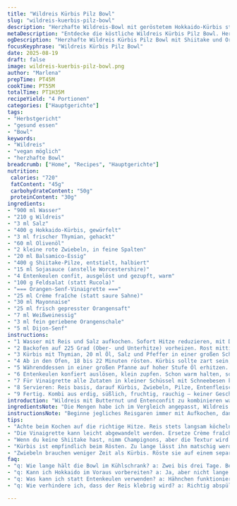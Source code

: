 ```yaml
---
title: "Wildreis Kürbis Pilz Bowl"
slug: "wildreis-kuerbis-pilz-bowl"
description: "Herzhafte Wildreis-Bowl mit geröstetem Hokkaido-Kürbis statt Butternut, Shiitake-Pilzen anstelle weißer Champignons, aromatisiert mit Thymian und Balsamico. Geschmorte Entenkeulen für intensiven Geschmack, verfeinert mit pikanter Orangen-Senf-Vinaigrette. Geschickte Garzeiten sorgen für perfekte Texturen. Kombiniert erdig, süß-säuerlich, fruchtig, mit knackiger Bitterkeit der Feldsalat-Alternative. Gluten- und nussfrei. Raffiniert und bodenständig zugleich."
metaDescription: "Entdecke die köstliche Wildreis Kürbis Pilz Bowl. Herzhaft, aromatisch und gesund. Perfekt für den Herbstgenuss mit Entenkeulen."
ogDescription: "Herzhafte Wildreis Kürbis Pilz Bowl mit Shiitake und Orangen-Senf-Vinaigrette. Ideal für eine gesellige Mahlzeit im Herbst."
focusKeyphrase: "Wildreis Kürbis Pilz Bowl"
date: 2025-08-19
draft: false
image: wildreis-kuerbis-pilz-bowl.png
author: "Marlena"
prepTime: PT45M
cookTime: PT55M
totalTime: PT1H35M
recipeYield: "4 Portionen"
categories: ["Hauptgerichte"]
tags:
- "Herbstgericht"
- "gesund essen"
- "Bowl"
keywords:
- "Wildreis"
- "vegan möglich"
- "herzhafte Bowl"
breadcrumb: ["Home", "Recipes", "Hauptgerichte"]
nutrition: 
 calories: "720"
 fatContent: "45g"
 carbohydrateContent: "50g"
 proteinContent: "30g"
ingredients:
- "900 ml Wasser"
- "210 g Wildreis"
- "3 ml Salz"
- "400 g Hokkaido-Kürbis, gewürfelt"
- "3 ml frischer Thymian, gehackt"
- "60 ml Olivenöl"
- "2 kleine rote Zwiebeln, in feine Spalten"
- "20 ml Balsamico-Essig"
- "400 g Shiitake-Pilze, entstielt, halbiert"
- "15 ml Sojasauce (anstelle Worcestershire)"
- "4 Entenkeulen confit, ausgelöst und gezupft, warm"
- "100 g Feldsalat (statt Rucola)"
- "=== Orangen-Senf-Vinaigrette ==="
- "25 ml Crème fraîche (statt saure Sahne)"
- "30 ml Mayonnaise"
- "25 ml frisch gepresster Orangensaft"
- "7 ml Weißweinessig"
- "3 ml fein geriebene Orangenschale"
- "5 ml Dijon-Senf"
instructions:
- "1 Wasser mit Reis und Salz aufkochen. Sofort Hitze reduzieren, mit Deckel sanft köcheln lassen, bis die Körner aufbrechen. Das dauert locker 38 bis 42 Minuten, lieber ab und an prüfen. Reis sollte zart, aber bissfest sein. Abgießen und unter kaltem Wasser abschrecken, um Garprozess zu stoppen."
- "2 Backofen auf 225 Grad (Ober- und Unterhitze) vorheizen. Rost mittig platzieren, für gleichmäßige Hitzeverteilung."
- "3 Kürbis mit Thymian, 20 ml Öl, Salz und Pfeffer in einer großen Schüssel vermengen. Auf eine Hälfte eines mit Backpapier belegten Blech geben. Auf die andere Seite Zwiebeln mit Balsamico, restlichem Öl, Salz und Pfeffer verteilen. Nicht vermischen, beide Zutaten für sich lassen, damit sie ihren eigenen Goldton entwickeln."
- "4 Ab in den Ofen, 18 bis 22 Minuten rösten. Kürbis sollte zart sein, Rand leicht karamellisiert, Zwiebeln weich und glasig, vereinzelte Spitzen mit Farbe."
- "5 Währenddessen in einer großen Pfanne auf hoher Stufe Öl erhitzen. Shiitake darin scharf anbraten, bis Flüssigkeit weggezogen und Pilze leicht gebräunt sind. Sojasoße zugeben, gut untermischen und kurz einkochen. Wichtig, dass Pilze nicht matschig werden - Hitze hochhalten, sonst verderbt die Textur."
- "6 Entenkeulen konfiert auslösen, klein zupfen. Schon warm halten, sonst verliert es Wirkung in der Textur und Wärme."
- "7 Für Vinaigrette alle Zutaten in kleiner Schüssel mit Schneebesen kräftig verrühren. Senf bringt zusätzliche Würze, rundet Orange ab, Crème fraîche macht's cremiger, nicht zu dick, nicht zu dünn. Abschmecken, eventuell mehr Säure nach Geschmack."
- "8 Servieren: Reis basis, darauf Kürbis, Zwiebeln, Pilze, Entenfleisch schichten. Feldsalat frisch und trocken darüber geben. Mit großzügigem Schwung Vinaigrette beträufeln, aber nicht ersäufen - Vinaigrette soll Akzent setzen, nicht ertränken."
- "9 Fertig. Kombi aus erdig, süßlich, fruchtig, rauchig – keiner Geschmack dominiert zu sehr. Auf Texturen achten: cremige Kürbisstücke, knackiger Feldsalat, samtiges Entenfleisch und bissfeste Pilze mit Reis zusammen sind ein Genuss."
introduction: "Wildreis mit Butternut und Entenconfit zu kombinieren war mir immer etwas zu langweilig. Also kürzlich Hokkaido ausprobiert – viel aromatischer und leichter zu handhaben, Schale essbar, spart Zeit. Die Umstellung von weißen Champignons auf Shiitake bringt Tiefe ins Gericht, das Aroma ist beinahe fleischig, passt perfekt zum würzigen Entenfleisch. Statt gewöhnlicher Vinaigrette habe ich eine Orangen-Senf-Variante gewagt. Klingt gewagt, knallt aber mit Frische und angenehmer Schärfe. Der Feldsalat ersetzt hier den bitteren Rucola, weniger aggressiv, dafür ein knackiger Kontrapunkt. Wichtig: Timing bei Gemüse – ich gebe Kürbis und Zwiebeln parallel ins Rohr, denn Zwiebeln brauchen weniger lange, so karamellisieren sie optimal, doch werden nicht matschig. Biss und Texturen sind entscheidend. Die Zubereitung dauert zusammen ungefähr anderthalb Stunden, lohnt sich aber, wenn man Geduld hat und Sinn für Details."
ingredientsNote: "Die Mengen habe ich im Vergleich angepasst, Wildreis etwas reduziert auf 210 Gramm ergibt angenehm körnige Textur ohne Klebeeffekt. Bei Kürbis schwöre ich auf Hokkaido statt Butternut – spart Arbeit, dafür ist der Geschmack intensiver. Thymian statt Rosmarin fügt subtile Kräuternote ohne Dominanz hinzu. Statt Worcestershire Sauce nehme ich Sojasauce, um Geschmacksprofil herzhaft, aber nicht zu würzig zu halten, passt besser zum asiatischen Touch durch die Shiitake. Zwiebeln mariniert mit Balsamico statt Weißweinessig für mehr Süße und Säurebalance. Vinaigrette fein abstimmen: Crème fraîche ersetzt saure Sahne, dadurch samtiger, weniger säuerlich. Dijon-Senf ergänzt um leichte Schärfe, bringt alles zusammen. Feldsalat als milde Alternative zur Rucola, fällt durch weniger Bitterkeit auf, trotzdem knackig. Beim Ölbleibt Olivenöl für die Röstaromen Goldstandard."
instructionsNote: "Beginne jegliches Reisgaren immer mit Aufkochen, danach Hitze runterdrehen auf scharfes Köcheln. Still halten mit Decke, erst nach 38 Minuten testen, sonst matscht Reis schnell. Gemüse im Ofen entweder getrennt oder zumindest auf verschiedenen Blechen, Keinerlei Vermengen am Anfang – das verändert Konsistenz und Röstaromen. Beim Anbraten der Pilze hohe Hitze ist Pflicht, damit keine Wasserflüssigkeit austritt, das macht sonst matschig. Sauce Worcestershire ersetzt durch Sojasauce – Geschmack bleibt würzig umami, passt besser zur asiatischen Note der Shiitake. Entenfleisch schon abgelegt und warm halten verhindert Härte beim Umrühren. Bei der Vinaigrette wirklich den Zestenanteil nicht unterschätzen, das Augenmerk liegt auf Frische. Beim Anrichten: nicht vermischen, schöne Schichtung erlaubt Auge und Mund unterschiedliche Eindrücke – ich liebe diese Struktur. Tipp: Vinaigrette immer zum Schluss, sonst ziehen die Blätter zu schnell durch und verlieren Biss."
tips:
- "Achte beim Kochen auf die richtige Hitze. Reis stets langsam köcheln, damit er nicht zerfällt. Gemüse gleichmäßig rösten. Achte auf Farbe und Duft - das ist der Schlüssel."
- "Die Vinaigrette kann leicht abgewandelt werden. Ersetze Crème fraîche durch Joghurt für eine leichtere Variante. Achte darauf, dass du den Zestenanteil von der Orange nicht vergisst."
- "Wenn du keine Shiitake hast, nimm Champignons, aber die Textur wird nicht dieselbe sein. Frische Kräuter sind wichtig, aber getrocknete tun es auch notfalls - der Geschmack leidet."
- "Kürbis ist empfindlich beim Rösten. Zu lange lässt ihn matschig werden. Halte ein Auge darauf und teste mit einer Gabel - sollte gerade zart sein und nicht zerfallen."
- "Zwiebeln brauchen weniger Zeit als Kürbis. Röste sie auf einem separaten Blech, damit sie ihren süßen Geschmack entwickeln. Zusammen gleichmäßige Garung und Röstaromen erhalten."
faq:
- "q: Wie lange hält die Bowl im Kühlschrank? a: Zwei bis drei Tage. Behalte das Gemüse separat. Verhindert matschige Texturen. Aufwärmen sanft und vorsichtig."
- "q: Kann ich Hokkaido im Voraus vorbereiten? a: Ja, aber nicht lange vorher, damit er frisch bleibt. Röste ihn erst, wenn du ihn brauchst, um Geschmack zu genießen."
- "q: Was kann ich statt Entenkeulen verwenden? a: Hähnchen funktioniert gut. Aber weniger geschmacksintensiv. Gewürze anpassen, um Tiefe zu erreichen, könnte nötig sein."
- "q: Wie verhindere ich, dass der Reis klebrig wird? a: Richtig abspülen vor dem Kochen. Nach dem Garen unter kaltem Wasser abschrecken. Es hilft, den Garprozess zu stoppen."

---
```

